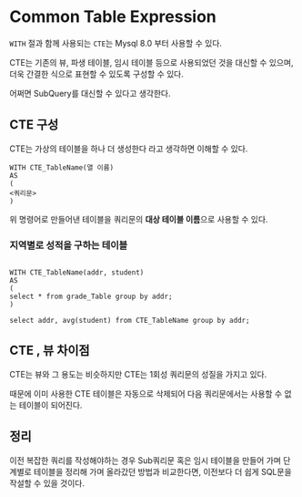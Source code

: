 # Common Table Expression

`WITH` 절과 함께 사용되는 `CTE`는 Mysql 8.0 부터 사용할 수 있다.

CTE는 기존의 뷰, 파생 테이블, 임시 테이블 등으로 사용되었던 것을 대신할 수 있으며, 더욱 간결한 식으로 표현할 수 있도록 구성할 수 있다.

어쩌면 SubQuery를 대신할 수 있다고 생각한다.

## CTE 구성

CTE는 가상의 테이블을 하나 더 생성한다 라고 생각하면 이해할 수 있다.

```mysql-sql
WITH CTE_TableName(열 이름)
AS
(
<쿼리문>
)
```

위 명령어로 만들어낸 테이블을 쿼리문의 **대상 테이블 이름**으로 사용할 수 있다.

### 지역별로 성적을 구하는 테이블

```mysql-sql

WITH CTE_TableName(addr, student)
AS
(
select * from grade_Table group by addr;
)

select addr, avg(student) from CTE_TableName group by addr;
```
## CTE , 뷰 차이점
CTE는 뷰와 그 용도는 비슷하지만 CTE는 1회성 쿼리문의 성질을 가지고 있다.

때문에 이미 사용한 CTE 테이블은 자동으로 삭제되어 다음 쿼리문에서는 사용할 수 없는 테이블이 되어진다.

## 정리
이전 복잡한 쿼리를 작성해야하는 경우 Sub쿼리문 혹은 임시 테이블을 만들어 가며
단계별로 테이블을 정리해 가며 올라갔던 방법과 비교한다면, 이전보다 더 쉽게 SQL문을 작설할 수 있을 것이다.

